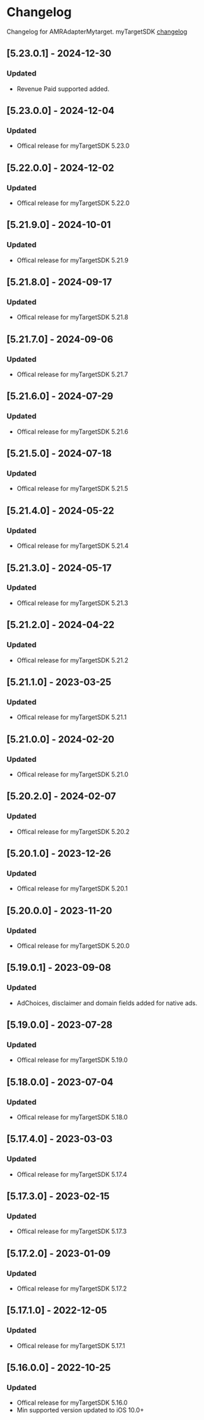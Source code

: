 # Changelog

Changelog for AMRAdapterMytarget. 
myTargetSDK [changelog](https://target.my.com/help/partners/mob/ioshistory/en)

## [5.23.0.1] - 2024-12-30
### Updated
- Revenue Paid supported added.

## [5.23.0.0] - 2024-12-04
### Updated
- Offical release for myTargetSDK 5.23.0

## [5.22.0.0] - 2024-12-02
### Updated
- Offical release for myTargetSDK 5.22.0

## [5.21.9.0] - 2024-10-01
### Updated
- Offical release for myTargetSDK 5.21.9

## [5.21.8.0] - 2024-09-17
### Updated
- Offical release for myTargetSDK 5.21.8

## [5.21.7.0] - 2024-09-06
### Updated
- Offical release for myTargetSDK 5.21.7

## [5.21.6.0] - 2024-07-29
### Updated
- Offical release for myTargetSDK 5.21.6

## [5.21.5.0] - 2024-07-18
### Updated
- Offical release for myTargetSDK 5.21.5

## [5.21.4.0] - 2024-05-22
### Updated
- Offical release for myTargetSDK 5.21.4

## [5.21.3.0] - 2024-05-17
### Updated
- Offical release for myTargetSDK 5.21.3

## [5.21.2.0] - 2024-04-22
### Updated
- Offical release for myTargetSDK 5.21.2

## [5.21.1.0] - 2023-03-25
### Updated
- Offical release for myTargetSDK 5.21.1

## [5.21.0.0] - 2024-02-20
### Updated
- Offical release for myTargetSDK 5.21.0

## [5.20.2.0] - 2024-02-07
### Updated
- Offical release for myTargetSDK 5.20.2

## [5.20.1.0] - 2023-12-26
### Updated
- Offical release for myTargetSDK 5.20.1

## [5.20.0.0] - 2023-11-20
### Updated
- Offical release for myTargetSDK 5.20.0

## [5.19.0.1] - 2023-09-08
### Updated
- AdChoices, disclaimer and domain fields added for native ads.

## [5.19.0.0] - 2023-07-28
### Updated
- Offical release for myTargetSDK 5.19.0

## [5.18.0.0] - 2023-07-04
### Updated
- Offical release for myTargetSDK 5.18.0

## [5.17.4.0] - 2023-03-03
### Updated
- Offical release for myTargetSDK 5.17.4

## [5.17.3.0] - 2023-02-15
### Updated
- Offical release for myTargetSDK 5.17.3

## [5.17.2.0] - 2023-01-09
### Updated
- Offical release for myTargetSDK 5.17.2

## [5.17.1.0] - 2022-12-05
### Updated
- Offical release for myTargetSDK 5.17.1

## [5.16.0.0] - 2022-10-25
### Updated
- Offical release for myTargetSDK 5.16.0
- Min supported version updated to iOS 10.0+
